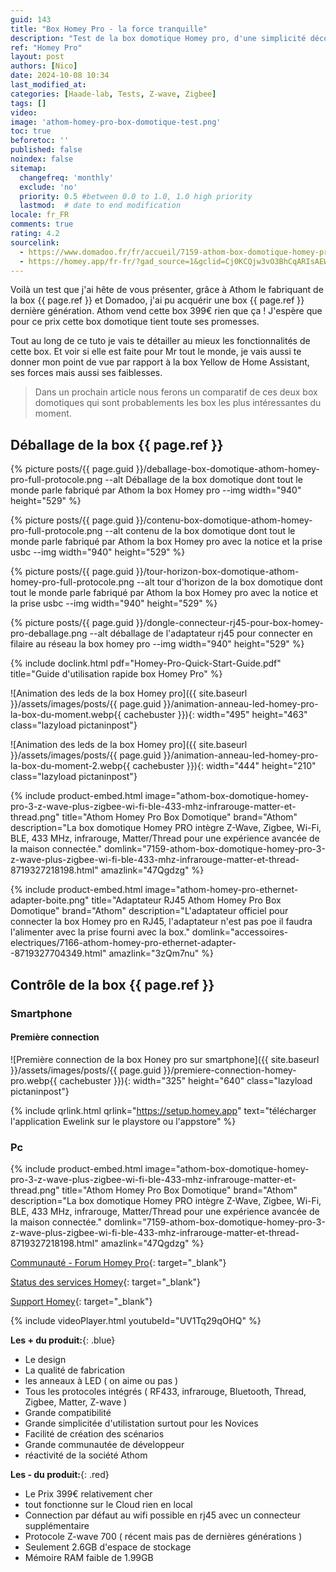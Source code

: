 ```yaml
---
guid: 143
title: "Box Homey Pro - la force tranquille"
description: "Test de la box domotique Homey pro, d'une simplicité déconcertante, cette box offre des atouts indéniables aux novices de la domotique, elle possède de nombreux points positifs mais a-t-elle tous les atouts de son côté ?"
ref: "Homey Pro"
layout: post
authors: [Nico]
date: 2024-10-08 10:34
last_modified_at: 
categories: [Haade-lab, Tests, Z-wave, Zigbee]
tags: []
video: 
image: 'athom-homey-pro-box-domotique-test.png'
toc: true
beforetoc: ''
published: false
noindex: false
sitemap:
  changefreq: 'monthly'
  exclude: 'no'
  priority: 0.5 #between 0.0 to 1.0, 1.0 high priority
  lastmod:  # date to end modification
locale: fr_FR
comments: true
rating: 4.2
sourcelink:
  - https://www.domadoo.fr/fr/accueil/7159-athom-box-domotique-homey-pro-3-z-wave-plus-zigbee-wi-fi-ble-433-mhz-infrarouge-matter-et-thread-8719327218198.html
  - https://homey.app/fr-fr/?gad_source=1&gclid=Cj0KCQjw3vO3BhCqARIsAEWblcBFdZ9y_NK05T0X_wV7w3iR0TnxdWDgDstnXvOJ3DDl6aWoT8ix3B8aAg66EALw_wcB
---
```


Voilà un test que j'ai hête de vous présenter, grâce à Athom le fabriquant de la box {{ page.ref }} et Domadoo, j'ai pu acquérir une box {{ page.ref }} dernière génération. Athom vend cette box 399€ rien que ça ! J'espère que pour ce prix cette box domotique tient toute ses promesses.

Tout au long de ce tuto je vais te détailler au mieux les fonctionnalités de cette box. Et voir si elle est faite pour Mr tout le monde, je vais aussi te donner mon point de vue par rapport à la box Yellow de Home Assistant, ses forces mais aussi ses faiblesses. 

> Dans un prochain article nous ferons un comparatif de ces deux box domotiques qui sont probablements les box les plus intéressantes du moment.

## Déballage de la box {{ page.ref }}

{% picture posts/{{ page.guid }}/deballage-box-domotique-athom-homey-pro-full-protocole.png --alt Déballage de la box domotique dont tout le monde parle fabriqué par Athom la box Homey pro --img width="940" height="529" %}

{% picture posts/{{ page.guid }}/contenu-box-domotique-athom-homey-pro-full-protocole.png --alt contenu de la box domotique dont tout le monde parle fabriqué par Athom la box Homey pro avec la notice et la prise usbc --img width="940" height="529" %}

{% picture posts/{{ page.guid }}/tour-horizon-box-domotique-athom-homey-pro-full-protocole.png --alt tour d'horizon de la box domotique dont tout le monde parle fabriqué par Athom la box Homey pro avec la notice et la prise usbc --img width="940" height="529" %}

{% picture posts/{{ page.guid }}/dongle-connecteur-rj45-pour-box-homey-pro-deballage.png --alt déballage de l'adaptateur rj45 pour connecter en filaire au réseau la box homey pro --img width="940" height="529" %}

{% include doclink.html pdf="Homey-Pro-Quick-Start-Guide.pdf" title="Guide d'utilisation rapide box Homey Pro" %}

![Animation des leds de la box Homey pro]({{ site.baseurl }}/assets/images/posts/{{ page.guid }}/animation-anneau-led-homey-pro-la-box-du-moment.webp{{ cachebuster }}){: width="495" height="463" class="lazyload pictaninpost"}

![Animation des leds de la box Homey pro]({{ site.baseurl }}/assets/images/posts/{{ page.guid }}/animation-anneau-led-homey-pro-la-box-du-moment-2.webp{{ cachebuster }}){: width="444" height="210" class="lazyload pictaninpost"}



{% include product-embed.html image="athom-box-domotique-homey-pro-3-z-wave-plus-zigbee-wi-fi-ble-433-mhz-infrarouge-matter-et-thread.png" title="Athom Homey Pro Box Domotique" brand="Athom" description="La box domotique Homey PRO intègre Z-Wave, Zigbee, Wi-Fi, BLE, 433 MHz, infrarouge, Matter/Thread pour une expérience avancée de la maison connectée." domlink="7159-athom-box-domotique-homey-pro-3-z-wave-plus-zigbee-wi-fi-ble-433-mhz-infrarouge-matter-et-thread-8719327218198.html" amazlink="47Qgdzg" %}

{% include product-embed.html image="athom-homey-pro-ethernet-adapter-boite.png" title="Adaptateur RJ45 Athom Homey Pro Box Domotique" brand="Athom" description="L'adaptateur officiel pour connecter la box Homey pro en RJ45, l'adaptateur n'est pas poe il faudra l'alimenter avec la prise fourni avec la box." domlink="accessoires-electriques/7166-athom-homey-pro-ethernet-adapter--8719327704349.html" amazlink="3zQm7nu" %}


## Contrôle de la box {{ page.ref }}

### Smartphone

#### Première connection

![Première connection de la box Honey pro sur smartphone]({{ site.baseurl }}/assets/images/posts/{{ page.guid }}/premiere-connection-homey-pro.webp{{ cachebuster }}){: width="325" height="640" class="lazyload pictaninpost"}

{% include qrlink.html qrlink="https://setup.homey.app" text="télécharger l'application Ewelink sur le playstore ou l'appstore" %}

### Pc


{% include product-embed.html image="athom-box-domotique-homey-pro-3-z-wave-plus-zigbee-wi-fi-ble-433-mhz-infrarouge-matter-et-thread.png" title="Athom Homey Pro Box Domotique" brand="Athom" description="La box domotique Homey PRO intègre Z-Wave, Zigbee, Wi-Fi, BLE, 433 MHz, infrarouge, Matter/Thread pour une expérience avancée de la maison connectée." domlink="7159-athom-box-domotique-homey-pro-3-z-wave-plus-zigbee-wi-fi-ble-433-mhz-infrarouge-matter-et-thread-8719327218198.html" amazlink="47Qgdzg" %}

[Communauté - Forum Homey Pro](https://community.homey.app/){: target="_blank"}

[Status des services Homey](https://status.homey.app/){: target="_blank"}

[Support Homey](https://homey.app/fr-fr/support/){: target="_blank"}

{% include videoPlayer.html youtubeId="UV1Tq29qOHQ" %}

**Les + du produit:**{: .blue}

- Le design
- La qualité de fabrication
- les anneaux à LED ( on aime ou pas )
- Tous les protocoles intégrés ( RF433, infrarouge, Bluetooth, Thread, Zigbee, Matter, Z-wave )
- Grande compatibilité
- Grande simplicitée d'utilistation surtout pour les Novices
- Facilité de création des scénarios
- Grande communautée de développeur
- réactivité de la société Athom

**Les - du produit:**{: .red}

- Le Prix 399€ relativement cher
- tout fonctionne sur le Cloud rien en local
- Connection par défaut au wifi possible en rj45 avec un connecteur supplémentaire
- Protocole Z-wave 700 ( récent mais pas de dernières générations )
- Seulement 2.6GB d'espace de stockage
- Mémoire RAM faible de 1.99GB